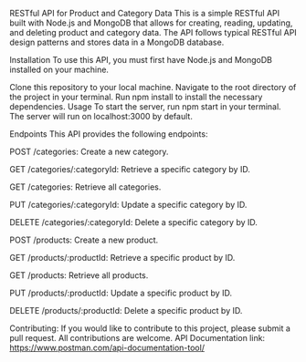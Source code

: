RESTful API for Product and Category Data
This is a simple RESTful API built with Node.js and MongoDB that allows for 
creating, reading, updating, and deleting product and category data. 
The API follows typical RESTful API design patterns and stores data in a MongoDB database.

Installation
To use this API, you must first have Node.js and MongoDB installed on your machine.

Clone this repository to your local machine.
Navigate to the root directory of the project in your terminal.
Run npm install to install the necessary dependencies.
Usage
To start the server, run npm start in your terminal. The server will run on localhost:3000 by default.

Endpoints
This API provides the following endpoints:

POST /categories: Create a new category.

GET /categories/:categoryId: Retrieve a specific category by ID.

GET /categories: Retrieve all categories.

PUT /categories/:categoryId: Update a specific category by ID.

DELETE /categories/:categoryId: Delete a specific category by ID.

POST /products: Create a new product.

GET /products/:productId: Retrieve a specific product by ID.

GET /products: Retrieve all products.

PUT /products/:productId: Update a specific product by ID.

DELETE /products/:productId: Delete a specific product by ID.

Contributing:
If you would like to contribute to this project, please submit a pull request. All contributions are welcome.
API Documentation link:
https://www.postman.com/api-documentation-tool/
